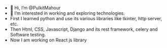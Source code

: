 - 👋 Hi, I’m @PulkitMahour
- 👀 I’m interested in working and exploring technologies.
- First I learned python and use its various libraries like tkinter, http server, etc.
- Then Html, CSS, Javascript, Django and its rest framework, celery and Software testing.
- Now I am working on React js library

<!---
PulkitMahour/PulkitMahour is a ✨ special ✨ repository because its `README.md` (this file) appears on your GitHub profile.
You can click the Preview link to take a look at your changes.
--->
